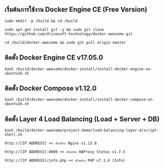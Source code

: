 เริ่มต้นการใช้งาน Docker Engine CE (Free Version)
---------------------------------------------------

```
sudo mkdir -p /build && cd /build

sudo apt-get install git -y && sudo git clone https://github.com/drivesoft-technology/docker-awesome.git

cd /build/docker-awesome && sudo git pull origin master
```


ติดตั้ง Docker Engine CE v17.05.0
---------------------------------------------------

```
bash /build/docker-awesome/docker-install/install-docker-engine-on-ubuntu16.sh
```


ติดตั้ง Docker Compose v1.12.0
---------------------------------------------------

```
bash /build/docker-awesome/docker-install/install-docker-compose-on-ubuntu16.sh
```


ติดตั้ง Layer 4 Load Balancing (Load + Server + DB)
---------------------------------------------------

```
bash /build/docker-awesome/project-demo/load-balancing-layer-4/script-shell.sh
```

```
http://[IP ADDRESS] << ตัวอย่าง Nginx v1.13.0

http://[IP ADDRESS]:8000 << ตัวอย่าง HAProxy Status v1.7.5

http://[IP ADDRESS]/info.php << ตัวอย่าง PHP v7.1.4 (Info) 
```
